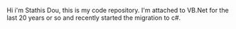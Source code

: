 Hi i'm Stathis Dou, this is my code repository. I'm attached to VB.Net for the last 20 years or so and recently started the migration to c#.

<!---
StathisDou/StathisDou is a ✨ special ✨ repository because its `README.md` (this file) appears on your GitHub profile.
You can click the Preview link to take a look at your changes.
--->
